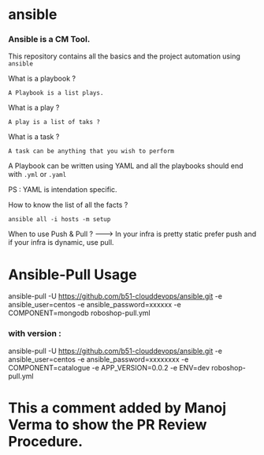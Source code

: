 # ansible

### Ansible is a CM Tool.

This repository contains all the basics and the project automation using `ansible`

What is a playbook ?

```
A Playbook is a list plays.
``` 

What is a play ?

```
A play is a list of taks ?
```

What is a task ?

```
A task can be anything that you wish to perform
```

A Playbook can be written using YAML and all the playbooks should end with `.yml` or `.yaml` 

PS : YAML is intendation specific. 

How to know the list of all the facts ?

```
ansible all -i hosts -m setup
```

When to use Push & Pull  ?
---> In your infra is pretty static prefer push and if your infra is dynamic, use pull.

# Ansible-Pull Usage

ansible-pull -U https://github.com/b51-clouddevops/ansible.git -e ansible_user=centos -e ansible_password=xxxxxx -e COMPONENT=mongodb roboshop-pull.yml

### with version :
ansible-pull -U https://github.com/b51-clouddevops/ansible.git -e ansible_user=centos -e ansible_password=xxxxxxxx -e COMPONENT=catalogue -e APP_VERSION=0.0.2 -e ENV=dev roboshop-pull.yml

# This a comment added by Manoj Verma to show the PR Review Procedure.